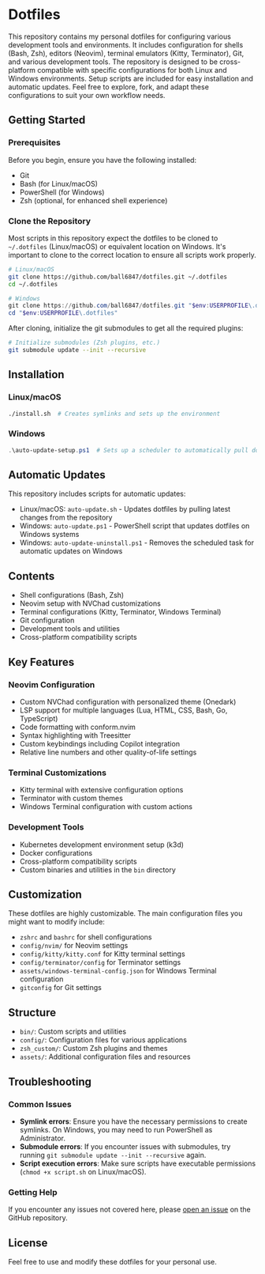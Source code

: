 # Dotfiles

This repository contains my personal dotfiles for configuring various development tools and environments. It includes configuration for shells (Bash, Zsh), editors (Neovim), terminal emulators (Kitty, Terminator), Git, and various development tools. The repository is designed to be cross-platform compatible with specific configurations for both Linux and Windows environments. Setup scripts are included for easy installation and automatic updates. Feel free to explore, fork, and adapt these configurations to suit your own workflow needs.

## Getting Started

### Prerequisites

Before you begin, ensure you have the following installed:

- Git
- Bash (for Linux/macOS)
- PowerShell (for Windows)
- Zsh (optional, for enhanced shell experience)

### Clone the Repository

Most scripts in this repository expect the dotfiles to be cloned to `~/.dotfiles` (Linux/macOS) or equivalent location on Windows. It's important to clone to the correct location to ensure all scripts work properly.

```bash
# Linux/macOS
git clone https://github.com/ball6847/dotfiles.git ~/.dotfiles
cd ~/.dotfiles
```

```powershell
# Windows
git clone https://github.com/ball6847/dotfiles.git "$env:USERPROFILE\.dotfiles"
cd "$env:USERPROFILE\.dotfiles"
```

After cloning, initialize the git submodules to get all the required plugins:

```bash
# Initialize submodules (Zsh plugins, etc.)
git submodule update --init --recursive
```

## Installation

### Linux/macOS
```bash
./install.sh  # Creates symlinks and sets up the environment
```

### Windows
```powershell
.\auto-update-setup.ps1  # Sets up a scheduler to automatically pull dotfiles on startup
```

## Automatic Updates
This repository includes scripts for automatic updates:
- Linux/macOS: `auto-update.sh` - Updates dotfiles by pulling latest changes from the repository
- Windows: `auto-update.ps1` - PowerShell script that updates dotfiles on Windows systems
- Windows: `auto-update-uninstall.ps1` - Removes the scheduled task for automatic updates on Windows

## Contents
- Shell configurations (Bash, Zsh)
- Neovim setup with NVChad customizations
- Terminal configurations (Kitty, Terminator, Windows Terminal)
- Git configuration
- Development tools and utilities
- Cross-platform compatibility scripts

## Key Features

### Neovim Configuration
- Custom NVChad configuration with personalized theme (Onedark)
- LSP support for multiple languages (Lua, HTML, CSS, Bash, Go, TypeScript)
- Code formatting with conform.nvim
- Syntax highlighting with Treesitter
- Custom keybindings including Copilot integration
- Relative line numbers and other quality-of-life settings

### Terminal Customizations
- Kitty terminal with extensive configuration options
- Terminator with custom themes
- Windows Terminal configuration with custom actions

### Development Tools
- Kubernetes development environment setup (k3d)
- Docker configurations
- Cross-platform compatibility scripts
- Custom binaries and utilities in the `bin` directory

## Customization

These dotfiles are highly customizable. The main configuration files you might want to modify include:

- `zshrc` and `bashrc` for shell configurations
- `config/nvim/` for Neovim settings
- `config/kitty/kitty.conf` for Kitty terminal settings
- `config/terminator/config` for Terminator settings
- `assets/windows-terminal-config.json` for Windows Terminal configuration
- `gitconfig` for Git settings

## Structure

- `bin/`: Custom scripts and utilities
- `config/`: Configuration files for various applications
- `zsh_custom/`: Custom Zsh plugins and themes
- `assets/`: Additional configuration files and resources

## Troubleshooting

### Common Issues

- **Symlink errors**: Ensure you have the necessary permissions to create symlinks. On Windows, you may need to run PowerShell as Administrator.
- **Submodule errors**: If you encounter issues with submodules, try running `git submodule update --init --recursive` again.
- **Script execution errors**: Make sure scripts have executable permissions (`chmod +x script.sh` on Linux/macOS).

### Getting Help

If you encounter any issues not covered here, please [open an issue](https://github.com/ball6847/dotfiles/issues) on the GitHub repository.

## License

Feel free to use and modify these dotfiles for your personal use.